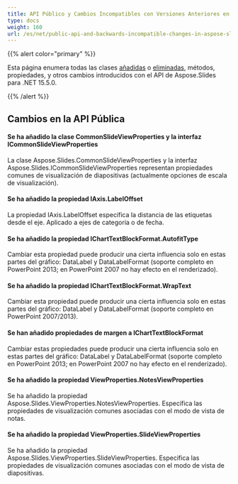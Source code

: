 ```yaml
---
title: API Público y Cambios Incompatibles con Versiones Anteriores en Aspose.Slides para .NET 15.5.0
type: docs
weight: 160
url: /es/net/public-api-and-backwards-incompatible-changes-in-aspose-slides-for-net-15-5-0/
---
```


{{% alert color="primary" %}} 

Esta página enumera todas las clases [añadidas](/slides/es/net/public-api-and-backwards-incompatible-changes-in-aspose-slides-for-net-15-5-0/) o [eliminadas](/slides/es/net/public-api-and-backwards-incompatible-changes-in-aspose-slides-for-net-15-5-0/), métodos, propiedades, y otros cambios introducidos con el API de Aspose.Slides para .NET 15.5.0.

{{% /alert %}} 
## **Cambios en la API Pública**
#### **Se ha añadido la clase CommonSlideViewProperties y la interfaz ICommonSlideViewProperties**
La clase Aspose.Slides.CommonSlideViewProperties y la interfaz Aspose.Slides.ICommonSlideViewProperties representan propiedades comunes de visualización de diapositivas (actualmente opciones de escala de visualización).
#### **Se ha añadido la propiedad IAxis.LabelOffset**
La propiedad IAxis.LabelOffset especifica la distancia de las etiquetas desde el eje. Aplicado a ejes de categoría o de fecha.
#### **Se ha añadido la propiedad IChartTextBlockFormat.AutofitType**
Cambiar esta propiedad puede producir una cierta influencia solo en estas partes del gráfico: DataLabel y DataLabelFormat (soporte completo en PowerPoint 2013; en PowerPoint 2007 no hay efecto en el renderizado).
#### **Se ha añadido la propiedad IChartTextBlockFormat.WrapText**
Cambiar esta propiedad puede producir una cierta influencia solo en estas partes del gráfico: DataLabel y DataLabelFormat (soporte completo en PowerPoint 2007/2013).
#### **Se han añadido propiedades de margen a IChartTextBlockFormat**
Cambiar estas propiedades puede producir una cierta influencia solo en estas partes del gráfico: DataLabel y DataLabelFormat (soporte completo en PowerPoint 2013; en PowerPoint 2007 no hay efecto en el renderizado).
#### **Se ha añadido la propiedad ViewProperties.NotesViewProperties**
Se ha añadido la propiedad Aspose.Slides.ViewProperties.NotesViewProperties. Especifica las propiedades de visualización comunes asociadas con el modo de vista de notas.
#### **Se ha añadido la propiedad ViewProperties.SlideViewProperties**
Se ha añadido la propiedad Aspose.Slides.ViewProperties.SlideViewProperties. Especifica las propiedades de visualización comunes asociadas con el modo de vista de diapositivas.